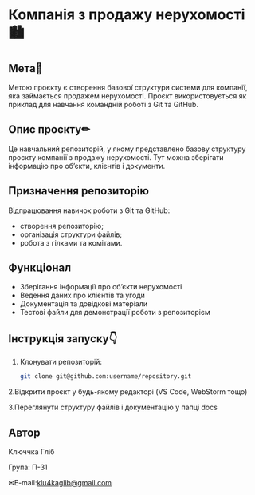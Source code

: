 # Компанія з продажу нерухомості🏙

## Мета🧾
Метою проєкту є створення базової структури системи для компанії, яка займається продажем нерухомості. Проєкт використовується як приклад для навчання командній роботі з Git та GitHub.

## Опис проєкту✏
Це навчальний репозиторій, у якому представлено базову структуру проєкту компанії з продажу нерухомості. Тут можна зберігати інформацію про об’єкти, клієнтів і документи.

## Призначення репозиторію
Відпрацювання навичок роботи з Git та GitHub:
- створення репозиторію;
- організація структури файлів;
- робота з гілками та комітами.
## Функціонал
- Зберігання інформації про об’єкти нерухомості
- Ведення даних про клієнтів та угоди
- Документація та довідкові матеріали
- Тестові файли для демонстрації роботи з репозиторієм
## Інструкція запуску👇
1. Клонувати репозиторій:
   ```bash
   git clone git@github.com:username/repository.git
2.Відкрити проєкт у будь-якому редакторі (VS Code, WebStorm тощо)

3.Переглянути структуру файлів і документацію у папці docs


## Автор
Ключчка Гліб

Група: П-31

✉E-mail:klu4kaglib@gmail.com
